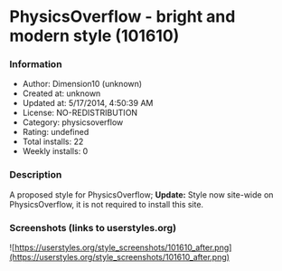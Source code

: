 # PhysicsOverflow - bright and modern style (101610)

### Information
- Author: Dimension10 (unknown)
- Created at: unknown
- Updated at: 5/17/2014, 4:50:39 AM
- License: NO-REDISTRIBUTION
- Category: physicsoverflow
- Rating: undefined
- Total installs: 22
- Weekly installs: 0


### Description
A proposed style for PhysicsOverflow; <b>Update:</b> Style now site-wide on PhysicsOverflow, it is not required to install this site.


### Screenshots (links to userstyles.org)
![https://userstyles.org/style_screenshots/101610_after.png](https://userstyles.org/style_screenshots/101610_after.png)



